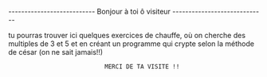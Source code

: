 ---------------------------     Bonjour à toi ô visiteur      -----------------------------

  tu pourras trouver ici quelques exercices de chauffe, où on cherche des multiples de 3 et 5  et en créant un programme qui crypte selon la méthode de césar (on ne sait jamais!!)

                               MERCI DE TA VISITE !!    
